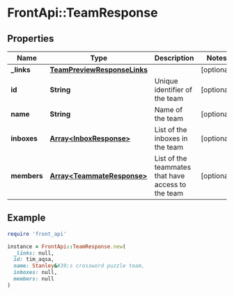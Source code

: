 # FrontApi::TeamResponse

## Properties

| Name | Type | Description | Notes |
| ---- | ---- | ----------- | ----- |
| **_links** | [**TeamPreviewResponseLinks**](TeamPreviewResponseLinks.md) |  | [optional] |
| **id** | **String** | Unique identifier of the team | [optional] |
| **name** | **String** | Name of the team | [optional] |
| **inboxes** | [**Array&lt;InboxResponse&gt;**](InboxResponse.md) | List of the inboxes in the team | [optional] |
| **members** | [**Array&lt;TeammateResponse&gt;**](TeammateResponse.md) | List of the teammates that have access to the team | [optional] |

## Example

```ruby
require 'front_api'

instance = FrontApi::TeamResponse.new(
  _links: null,
  id: tim_aqsa,
  name: Stanley&#39;s crossword puzzle team,
  inboxes: null,
  members: null
)
```

